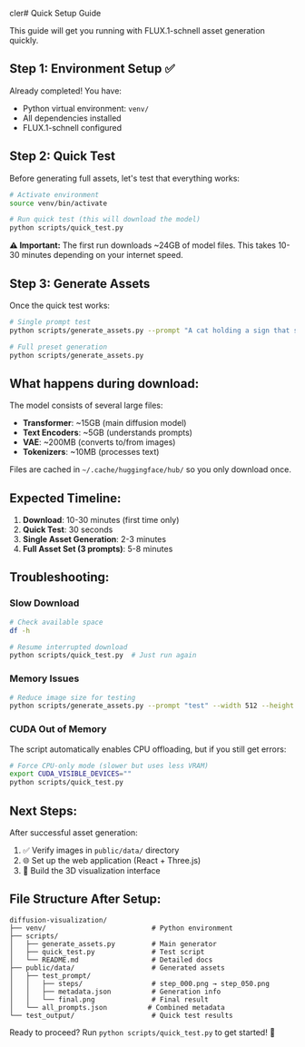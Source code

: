 cler# Quick Setup Guide

This guide will get you running with FLUX.1-schnell asset generation quickly.

## Step 1: Environment Setup ✅ 

Already completed! You have:
- Python virtual environment: `venv/`
- All dependencies installed
- FLUX.1-schnell configured

## Step 2: Quick Test

Before generating full assets, let's test that everything works:

```bash
# Activate environment
source venv/bin/activate

# Run quick test (this will download the model)
python scripts/quick_test.py
```

**⚠️ Important:** The first run downloads ~24GB of model files. This takes 10-30 minutes depending on your internet speed.

## Step 3: Generate Assets

Once the quick test works:

```bash
# Single prompt test
python scripts/generate_assets.py --prompt "A cat holding a sign that says hello world"

# Full preset generation
python scripts/generate_assets.py
```

## What happens during download:

The model consists of several large files:
- **Transformer**: ~15GB (main diffusion model)  
- **Text Encoders**: ~5GB (understands prompts)
- **VAE**: ~200MB (converts to/from images)
- **Tokenizers**: ~10MB (processes text)

Files are cached in `~/.cache/huggingface/hub/` so you only download once.

## Expected Timeline:

1. **Download**: 10-30 minutes (first time only)
2. **Quick Test**: 30 seconds  
3. **Single Asset Generation**: 2-3 minutes
4. **Full Asset Set (3 prompts)**: 5-8 minutes

## Troubleshooting:

### Slow Download
```bash
# Check available space
df -h

# Resume interrupted download
python scripts/quick_test.py  # Just run again
```

### Memory Issues
```bash
# Reduce image size for testing
python scripts/generate_assets.py --prompt "test" --width 512 --height 512
```

### CUDA Out of Memory
The script automatically enables CPU offloading, but if you still get errors:
```bash
# Force CPU-only mode (slower but uses less VRAM)
export CUDA_VISIBLE_DEVICES=""
python scripts/quick_test.py
```

## Next Steps:

After successful asset generation:
1. ✅ Verify images in `public/data/` directory
2. 🌐 Set up the web application (React + Three.js)
3. 🎨 Build the 3D visualization interface

## File Structure After Setup:

```
diffusion-visualization/
├── venv/                          # Python environment
├── scripts/
│   ├── generate_assets.py         # Main generator
│   ├── quick_test.py              # Test script
│   └── README.md                  # Detailed docs
├── public/data/                   # Generated assets
│   ├── test_prompt/
│   │   ├── steps/                 # step_000.png → step_050.png
│   │   ├── metadata.json          # Generation info
│   │   └── final.png              # Final result
│   └── all_prompts.json          # Combined metadata
└── test_output/                   # Quick test results
```

Ready to proceed? Run `python scripts/quick_test.py` to get started! 🚀
